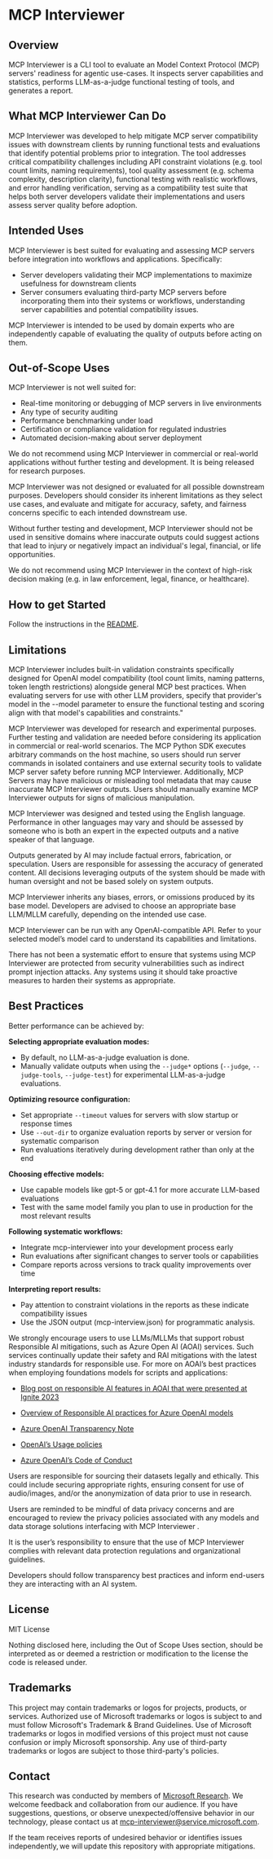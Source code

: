 # MCP Interviewer

## Overview

MCP Interviewer is a CLI tool to evaluate an Model Context Protocol (MCP) servers' readiness for agentic use-cases. It inspects server capabilities and statistics, performs LLM-as-a-judge functional testing of tools, and generates a report.

## What MCP Interviewer Can Do

MCP Interviewer was developed to help mitigate MCP server compatibility issues with downstream clients by running functional tests and evaluations that identify potential problems prior to integration. The tool addresses critical compatibility challenges including API constraint violations (e.g. tool count limits, naming requirements), tool quality assessment (e.g. schema complexity, description clarity), functional testing with realistic workflows, and error handling verification, serving as a compatibility test suite that helps both server developers validate their implementations and users assess server quality before adoption.

## Intended Uses

MCP Interviewer is best suited for evaluating and assessing MCP servers before integration into workflows and applications. Specifically: 

- Server developers validating their MCP implementations to maximize usefulness for downstream clients 
- Server consumers evaluating third-party MCP servers before incorporating them into their systems or workflows, understanding server capabilities and potential compatibility issues. 

MCP Interviewer is intended to be used by domain experts who are independently capable of evaluating the quality of outputs before acting on them. 

## Out-of-Scope Uses

MCP Interviewer is not well suited for: 

- Real-time monitoring or debugging of MCP servers in live environments 
- Any type of security auditing 
- Performance benchmarking under load  
- Certification or compliance validation for regulated industries 
- Automated decision-making about server deployment 

We do not recommend using MCP Interviewer in commercial or real-world applications without further testing and development. It is being released for research purposes. 

MCP Interviewer was not designed or evaluated for all possible downstream purposes. Developers should consider its inherent limitations as they select use cases, and evaluate and mitigate for accuracy, safety, and fairness concerns specific to each intended downstream use. 

Without further testing and development, MCP Interviewer should not be used in sensitive domains where inaccurate outputs could suggest actions that lead to injury or negatively impact an individual's legal, financial, or life opportunities. 

We do not recommend using  MCP Interviewer in the context of high-risk decision making (e.g. in law enforcement, legal, finance, or healthcare). 

## How to get Started

Follow the instructions in the [README](./README.md).

## Limitations

MCP Interviewer includes built-in validation constraints specifically designed for OpenAI model compatibility (tool count limits, naming patterns, token length restrictions) alongside general MCP best practices. When evaluating servers for use with other LLM providers, specify that provider's model in the --model parameter to ensure the functional testing and scoring align with that model's capabilities and constraints." 

MCP Interviewer was developed for research and experimental purposes. Further testing and validation are needed before considering its application in commercial or real-world scenarios. The MCP Python SDK executes arbitrary commands on the host machine, so users should run server commands in isolated containers and use external security tools to validate MCP server safety before running MCP Interviewer. Additionally, MCP Servers may have malicious or misleading tool metadata that may cause inaccurate MCP Interviewer outputs. Users should manually examine MCP Interviewer outputs for signs of malicious manipulation. 

MCP Interviewer was designed and tested using the English language. Performance in other languages may vary and should be assessed by someone who is both an expert in the expected outputs and a native speaker of that language. 

Outputs generated by AI may include factual errors, fabrication, or speculation. Users are responsible for assessing the accuracy of generated content. All decisions leveraging outputs of the system should be made with human oversight and not be based solely on system outputs. 

MCP Interviewer inherits any biases, errors, or omissions produced by its base model. Developers are advised to choose an appropriate base LLM/MLLM carefully, depending on the intended use case. 

MCP Interviewer can be run with any OpenAI-compatible API. Refer to your selected model’s model card to understand its capabilities and limitations. 

There has not been a systematic effort to ensure that systems using MCP Interviewer are protected from security vulnerabilities such as indirect prompt injection attacks. Any systems using it should take proactive measures to harden their systems as appropriate. 

## Best Practices

Better performance can be achieved by: 

**Selecting appropriate evaluation modes:**

- By default, no LLM-as-a-judge evaluation is done.
- Manually validate outputs when using the `--judge*` options (`--judge`, `--judge-tools`, `--judge-test`) for experimental LLM-as-a-judge evaluations.

**Optimizing resource configuration:**

- Set appropriate `--timeout` values for servers with slow startup or response times 
- Use `--out-dir` to organize evaluation reports by server or version for systematic comparison 
- Run evaluations iteratively during development rather than only at the end 

**Choosing effective models:**

- Use capable models like gpt-5 or gpt-4.1 for more accurate LLM-based evaluations 
- Test with the same model family you plan to use in production for the most relevant results 

**Following systematic workflows:**

- Integrate mcp-interviewer into your development process early  
- Run evaluations after significant changes to server tools or capabilities 
- Compare reports across versions to track quality improvements over time 

**Interpreting report results:**

- Pay attention to constraint violations in the reports as these indicate compatibility issues
- Use the JSON output (mcp-interview.json) for programmatic analysis.


We strongly encourage users to use LLMs/MLLMs that support robust Responsible AI mitigations, such as Azure Open AI (AOAI) services. Such services continually update their safety and RAI mitigations with the latest industry standards for responsible use. For more on AOAI’s best practices when employing foundations models for scripts and applications: 

- [Blog post on responsible AI features in AOAI that were presented at Ignite 2023](https://techcommunity.microsoft.com/t5/ai-azure-ai-services-blog/announcing-new-ai-safety-amp-responsible-ai-features-in-azure/ba-p/3983686) 

- [Overview of Responsible AI practices for Azure OpenAI models](https://learn.microsoft.com/en-us/legal/cognitive-services/openai/overview) 

- [Azure OpenAI Transparency Note](https://learn.microsoft.com/en-us/legal/cognitive-services/openai/transparency-note) 

- [OpenAI’s Usage policies](https://openai.com/policies/usage-policies) 

- [Azure OpenAI’s Code of Conduct](https://learn.microsoft.com/en-us/legal/cognitive-services/openai/code-of-conduct) 

Users are responsible for sourcing their datasets legally and ethically. This could include securing appropriate rights, ensuring consent for use of audio/images, and/or the anonymization of data prior to use in research.    

Users are reminded to be mindful of data privacy concerns and are encouraged to review the privacy policies associated with any models and data storage solutions interfacing with MCP Interviewer .  

It is the user’s responsibility to ensure that the use of MCP Interviewer complies with relevant data protection regulations and organizational guidelines. 

Developers should follow transparency best practices and inform end-users they are interacting with an AI system. 

## License 

MIT License 

Nothing disclosed here, including the Out of Scope Uses section, should be interpreted as or deemed a restriction or modification to the license the code is released under. 

## Trademarks

This project may contain trademarks or logos for projects, products, or services. Authorized use of Microsoft trademarks or logos is subject to and must follow Microsoft's Trademark & Brand Guidelines. Use of Microsoft trademarks or logos in modified versions of this project must not cause confusion or imply Microsoft sponsorship. Any use of third-party trademarks or logos are subject to those third-party's policies. 

## Contact 

This research was conducted by members of [Microsoft Research](https://www.microsoft.com/en-us/research/).  We welcome feedback and collaboration from our audience. If you have suggestions, questions, or observe unexpected/offensive behavior in our technology, please contact us at [mcp-interviewer@service.microsoft.com](mailto:mcp-interviewer@service.microsoft.com). 

If the team receives reports of undesired behavior or identifies issues independently, we will update this repository with appropriate mitigations. 
